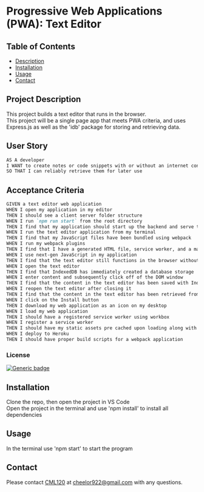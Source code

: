 
  
  # Progressive Web Applications (PWA): Text Editor

  ## Table of Contents
  - [Description](#project-description)
  - [Installation](#installation)
  - [Usage](#usage)
  - [Contact](#contact)


  ## Project Description
  This project builds a text editor that runs in the browser.  
  This project will be a single page app that meets PWA criteria, and uses Express.js as well as the 'idb' package for storing and retrieving data.
  
  ## User Story

```md
AS A developer
I WANT to create notes or code snippets with or without an internet connection
SO THAT I can reliably retrieve them for later use
```

## Acceptance Criteria

```md
GIVEN a text editor web application
WHEN I open my application in my editor
THEN I should see a client server folder structure
WHEN I run `npm run start` from the root directory
THEN I find that my application should start up the backend and serve the client
WHEN I run the text editor application from my terminal
THEN I find that my JavaScript files have been bundled using webpack
WHEN I run my webpack plugins
THEN I find that I have a generated HTML file, service worker, and a manifest file
WHEN I use next-gen JavaScript in my application
THEN I find that the text editor still functions in the browser without errors
WHEN I open the text editor
THEN I find that IndexedDB has immediately created a database storage
WHEN I enter content and subsequently click off of the DOM window
THEN I find that the content in the text editor has been saved with IndexedDB
WHEN I reopen the text editor after closing it
THEN I find that the content in the text editor has been retrieved from our IndexedDB
WHEN I click on the Install button
THEN I download my web application as an icon on my desktop
WHEN I load my web application
THEN I should have a registered service worker using workbox
WHEN I register a service worker
THEN I should have my static assets pre cached upon loading along with subsequent pages and static assets
WHEN I deploy to Heroku
THEN I should have proper build scripts for a webpack application
```

  ### License 
  [![Generic badge](https://img.shields.io/badge/License-MIT-green.svg)](https://choosealicense.com/licenses/mit/.)
  
   

  
  ## Installation 
  Clone the repo, then open the project in VS Code  
  Open the project in the terminal and use 'npm install' to install all dependencies  



  ## Usage 
  In the terminal use 'npm start' to start the program

  
  ## Contact
  Please contact [CML120](https://github.com/CML120) at cheelor922@gmail.com with any questions.

